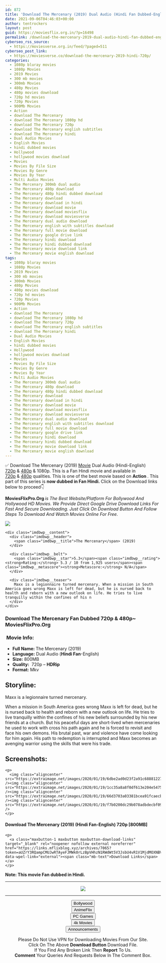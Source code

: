 ```yaml
---
id: 872
title: 'Download The Mercenary (2019) Dual Audio (Hindi Fan Dubbed-English) 720p [800MB]'
date: 2021-09-06T04:46:03+00:00
author: tentrockers
layout: post
guid: https://moviesflix.org.in/?p=16498
permalink: /download-the-mercenary-2019-dual-audio-hindi-fan-dubbed-english-720p-800mb/
cyberseo_rss_source:
  - https://moviesverse.org.in/feed/?paged=511
cyberseo_post_link:
  - https://moviesverse.co/download-the-mercenary-2019-hindi-720p/
categories:
  - 1080p bluray movies
  - 1080p Movies
  - 2019 Movies
  - 300 mb movies
  - 300mb Movies
  - 480p Movies
  - 480p movies download
  - 720p hd movies
  - 720p Movies
  - 900Mb Movies
  - Action
  - download The Mercenary
  - download The Mercenary 1080p hd
  - download The Mercenary 720p
  - download The Mercenary english subtitles
  - download The Mercenary hindi
  - Dual Audio Movies
  - English Movies
  - hindi dubbed movies
  - Hollywood
  - hollywood movies download
  - Movies
  - Movies By File Size
  - Movies By Genre
  - Movies By Year
  - Multi Audio Movies
  - The Mercenary 300mb dual audio
  - The Mercenary 480p download
  - The Mercenary 480p hindi dubbed download
  - The Mercenary download
  - The Mercenary download in hindi
  - The Mercenary download movie
  - The Mercenary download moviesflix
  - The Mercenary download moviesverse
  - The Mercenary dual audio download
  - The Mercenary english with subtitles download
  - The Mercenary full movie download
  - The Mercenary google drive link
  - The Mercenary hindi download
  - The Mercenary hindi dubbed download
  - The Mercenary movie download link
  - The Mercenary movie english download
tags:
  - 1080p bluray movies
  - 1080p Movies
  - 2019 Movies
  - 300 mb movies
  - 300mb Movies
  - 480p Movies
  - 480p movies download
  - 720p hd movies
  - 720p Movies
  - 900Mb Movies
  - Action
  - download The Mercenary
  - download The Mercenary 1080p hd
  - download The Mercenary 720p
  - download The Mercenary english subtitles
  - download The Mercenary hindi
  - Dual Audio Movies
  - English Movies
  - hindi dubbed movies
  - Hollywood
  - hollywood movies download
  - Movies
  - Movies By File Size
  - Movies By Genre
  - Movies By Year
  - Multi Audio Movies
  - The Mercenary 300mb dual audio
  - The Mercenary 480p download
  - The Mercenary 480p hindi dubbed download
  - The Mercenary download
  - The Mercenary download in hindi
  - The Mercenary download movie
  - The Mercenary download moviesflix
  - The Mercenary download moviesverse
  - The Mercenary dual audio download
  - The Mercenary english with subtitles download
  - The Mercenary full movie download
  - The Mercenary google drive link
  - The Mercenary hindi download
  - The Mercenary hindi dubbed download
  - The Mercenary movie download link
  - The Mercenary movie english download
---
```

<div class="thecontent clearfix">
  <p>
    ✅ Download The Mercenary (2019) <a href="https://moviesverse.co/category/movies/" data-wpel-link="internal">Movie</a> Dual Audio (Hindi-English) <a href="https://moviesverse.co/720p-movies/" data-wpel-link="internal">720p</a>&nbsp;&&nbsp;<a href="https://moviesverse.co/480p-movies/" data-wpel-link="internal">480p</a> & 1080p. This is a Fan Hindi movie and available in <a href="https://moviesverse.co/720p-movies/" data-wpel-link="internal">720p</a>&nbsp;&&nbsp;<a href="https://moviesverse.co/480p-movies/" data-wpel-link="internal">480p</a> qualities. This is one of the best movie based on <strong>Action </strong>. This part of this series is <strong>now dubbed in Fan <span>Hindi.&nbsp;</span></strong><span>Click on the Download links below to proceed👇</span>
  </p>
  
  <p>
    <strong><span>MoviesFlixPro.Org&nbsp;</span></strong><em>is The Best Website/Platform For Bollywood And Hollywood HD Movies. We Provide Direct Google Drive Download Links For Fast And Secure Downloading. Just Click On Download Button And Follow Steps To&nbsp;Download And Watch Movies Online For Free.</em>
  </p>
  
  <div class="imdbwp imdbwp--movie dark">
    <div class="imdbwp__thumb">
      <a class="imdbwp__link" target="_blank" title="The Mercenary" href="https://www.imdb.com/title/tt8408218/" rel="nofollow external noopener noreferrer" data-wpel-link="external"><img class="imdbwp__img" src="https://m.media-amazon.com/images/M/MV5BM2FiOGE5OTUtYjJjZi00Y2M3LWExM2ItZDk2NTU3ZTE1YWQzXkEyXkFqcGdeQXVyMjEwNjUxOA@@._V1_SX300.jpg" /></a>
    </div>
    
    <div class="imdbwp__content">
      <div class="imdbwp__header">
        <span class="imdbwp__title">The Mercenary</span> (2019)
      </div>
      
      <div class="imdbwp__belt">
        <span class="imdbwp__star">5.3</span><span class="imdbwp__rating"><strong>Rating:</strong> 5.3 / 10 from 1,925 users</span><span class="imdbwp__metascore"><strong>Metascore:</strong> N/A</span>
      </div>
      
      <div class="imdbwp__teaser">
        Maxx is a legionnaire turned mercenary. When a mission in South America goes wrong Maxx is left for dead, but he is nursed back to health and reborn with a new outlook on life. He tries to live tranquilly within the confines of his n
      </div>
    </div>
  </div>
  
  <h3>
    <span>Download The Mercenary Fan Dubbed 720p & 480p~ MoviesFlixPro.Org</span>
  </h3>
  
  <h3>
    <span>&nbsp;Movie Info:&nbsp;</span>
  </h3>
  
  <ul>
    <li>
      <strong>Full Name: </strong>The Mercenary (2019)
    </li>
    <li>
      <strong>Language:</strong> Dual Audio (<span><strong>Hindi Fan</strong></span>-English)
    </li>
    <li>
      <strong>Size:</strong> 800MB
    </li>
    <li>
      <strong>Quality:</strong>&nbsp; 720p – <span><strong>HDRip</strong></span>
    </li>
    <li>
      <strong>Format:</strong>&nbsp;Mkv
    </li>
  </ul>
  
  <h2>
    <span>Storyline:</span>
  </h2>
  
  <p>
    Maxx is a legionnaire turned mercenary.
  </p>
  
  <p>
    When a mission in South America goes wrong Maxx is left for dead, but he is nursed back to health and reborn with a new outlook on life. He tries to live tranquilly within the confines of his new beliefs surrounded by his new friends at a church. But his peaceful days are short-lived when mercenaries he used to work with cross his path again and he is forced to revisit and face his own demons. His brutal past, war and violence have come looking for him again. His path to redemption is interrupted and Maxx becomes an avenging warrior using the skills that were his trade.
  </p>
  
  <div class="summary_text">
    <h2>
      <span>Screenshots:</span>
    </h2>
    
    <p>
      <img class="aligncenter" src="https://extraimage.net/images/2020/01/19/6dbe2ad0d23f2a91c68881227def1c17.jpg" /><img class="aligncenter" src="https://extraimage.net/images/2020/01/19/1cc35a8a8f0df613e204e5475b8c85a3.jpg" /><img class="aligncenter" src="https://extraimage.net/images/2020/01/19/66d3703a03381bcea91fcaecb8ca4588.jpg" /><img class="aligncenter" src="https://extraimage.net/images/2020/01/19/f7b0200dc29b078adbdecbf09ae56ec4.jpg" />
    </p>
  </div>
  
  <div class="inline canwrap">
    <h4>
      <span>Download The Mercenary (2019) (Hindi Fan-</span><span>English) 720p [800MB]</span>
    </h4>
    
    <p>
      <a class="maxbutton-1 maxbutton maxbutton-download-links" target="_blank" rel="noopener nofollow external noreferrer" href="https://links.mflixblog.xyz/archives/7065?token=aUZrY3RQampCMUJwRTAyeFJMWk0rLzBpVHhzN1RWdWt5V3JsbU4vR1V1MjdMOXNBVzFOSzk3TlZVZ2ZmYjJtRg" data-wpel-link="external"><span class="mb-text">Download Links</span></a>
    </p>
  </div>
  
  <div class="inline canwrap">
    <div class="inline canwrap">
      <div class="inline canwrap">
        <div class="inline canwrap">
          <p>
            <span><strong>Note: This movie Fan dubbed in Hindi.</strong></span>
          </p>
        </div>
      </div>
    </div>
  </div>
</div>

<center>
  </p> 
  
  <hr />
  
  <p>
    <a href="http://gdrivepro.xyz/join.php" data-wpel-link="external" target="_blank" rel="nofollow external noopener noreferrer"><img src="https://i.imgur.com/FhMdWdW.png" /></a>
  </p>
  
  <hr />
  
  <p>
    <a href="https://dogemovies.xyz" target="_blank" data-wpel-link="external" rel="nofollow external noopener noreferrer"><button class="button button5">Bollywood</button></a><br /> <a href="https://animeflix.in" target="_blank" data-wpel-link="external" rel="nofollow external noopener noreferrer"><button class="button button5">AnimeFlix</button></a><br /> <a href="https://gamesflix.net/" target="_blank" data-wpel-link="external" rel="nofollow external noopener noreferrer"><button class="button button5">PC Games</button></a><br /> <a href="https://uhdmovies.in" target="_blank" data-wpel-link="external" rel="nofollow external noopener noreferrer"><button class="button button5">4k Movies</button></a><br /> <a href="https://moviesverse.co/announcements/" target="_blank" data-wpel-link="internal" rel="noopener"><button class="button button5">Announcements</button></a>
  </p>
  
  <div class="alert alert-danger">
    Please Do Not Use VPN for Downloading Movies From Our Site.
  </div>
  
  <div class="alert alert-success">
    Click On The Above <strong>Download Button</strong> Download File.
  </div>
  
  <div class="alert alert-warning">
    If You Find Any Broken Link Then <strong>Report</strong> To Us.
  </div>
  
  <div class="alert alert-info">
    <strong>Comment</strong> Your Queries And Requests Below In The Comment Box.
  </div>
  
  <p>
    </center>
  </p>